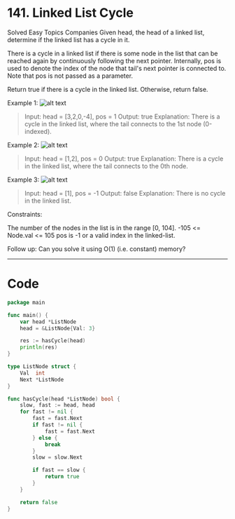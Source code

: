 # 141. Linked List Cycle
Solved
Easy
Topics
Companies
Given head, the head of a linked list, determine if the linked list has a cycle in it.

There is a cycle in a linked list if there is some node in the list that can be reached again by continuously following the next pointer. Internally, pos is used to denote the index of the node that tail's next pointer is connected to. Note that pos is not passed as a parameter.

Return true if there is a cycle in the linked list. Otherwise, return false.


Example 1:
![alt text](https://assets.leetcode.com/uploads/2018/12/07/circularlinkedlist.png)
> Input: head = [3,2,0,-4], pos = 1
Output: true
Explanation: There is a cycle in the linked list, where the tail connects to the 1st node (0-indexed).

Example 2:
![alt text](https://assets.leetcode.com/uploads/2018/12/07/circularlinkedlist_test2.png)
> Input: head = [1,2], pos = 0
Output: true
Explanation: There is a cycle in the linked list, where the tail connects to the 0th node.

Example 3:
![alt text](https://assets.leetcode.com/uploads/2018/12/07/circularlinkedlist_test3.png)
> Input: head = [1], pos = -1
Output: false
Explanation: There is no cycle in the linked list.
 

Constraints:

The number of the nodes in the list is in the range [0, 104].
-105 <= Node.val <= 105
pos is -1 or a valid index in the linked-list.
 

Follow up: Can you solve it using O(1) (i.e. constant) memory?

---

# Code
```go
package main

func main() {
	var head *ListNode
	head = &ListNode{Val: 3}

	res := hasCycle(head)
	println(res)
}

type ListNode struct {
	Val  int
	Next *ListNode
}

func hasCycle(head *ListNode) bool {
	slow, fast := head, head
	for fast != nil {
		fast = fast.Next
		if fast != nil {
			fast = fast.Next
		} else {
			break
		}
		slow = slow.Next

		if fast == slow {
			return true
		}
	}

	return false
}
```